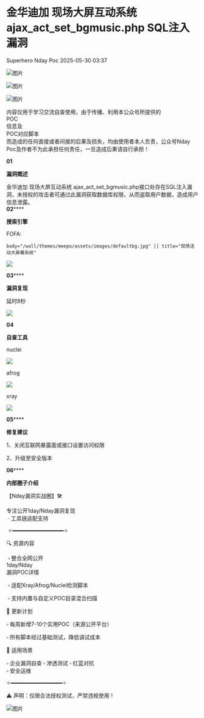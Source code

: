 #  金华迪加 现场大屏互动系统 ajax_act_set_bgmusic.php SQL注入漏洞   
Superhero  Nday Poc   2025-05-30 03:37  
  
![图片](https://mmbiz.qpic.cn/mmbiz_png/Melo944GVOJECe5vg2C5YWgpyo1D5bCkYN4sZibCVo6EFo0N9b7Kib4I4N6j6Y10tynLOdgov9ibUmaNwW5yeoCbQ/640?wx_fmt=other&from=appmsg&wxfrom=5&wx_lazy=1&wx_co=1&tp=webp "")  
  
![图片](https://mmbiz.qpic.cn/mmbiz_png/Melo944GVOJECe5vg2C5YWgpyo1D5bCkhic5lbbPcpxTLtLccZ04WhwDotW7g2b3zBgZeS5uvFH4dxf0tj0Rutw/640?wx_fmt=other&from=appmsg&wxfrom=5&wx_lazy=1&wx_co=1&tp=webp "")  
  
![图片](https://mmbiz.qpic.cn/mmbiz_png/Melo944GVOJECe5vg2C5YWgpyo1D5bCk524CiapZejYicic1Hf8LPt8qR893A3IP38J3NMmskDZjyqNkShewpibEfA/640?wx_fmt=other&from=appmsg&wxfrom=5&wx_lazy=1&wx_co=1&tp=webp "")  
  
内容仅用于学习交流自查使用，由于传播、利用本公众号所提供的  
POC  
信息及  
POC对应脚本  
而造成的任何直接或者间接的后果及损失，均由使用者本人负责，公众号Nday Poc及作者不为此承担任何责任，一旦造成后果请自行承担！  
  
  
**01**  
  
**漏洞概述**  
  
  
金华迪加 现场大屏互动系统 ajax_act_set_bgmusic.php接口处存在SQL注入漏洞，未授权的攻击者可通过此漏洞获取数据库权限，从而盗取用户数据，造成用户信息泄露。  
**02******  
  
**搜索引擎**  
  
  
FOFA:  
```
body="/wall/themes/meepo/assets/images/defaultbg.jpg" || title="现场活动大屏幕系统"
```  
  
![](https://mmbiz.qpic.cn/sz_mmbiz_png/wnJTy44dqwKPg2fPZ9ESMfXaNWwjW6VuupQZVvqTia1HgJFTEczKaJxM8kSib3qEYsWo6pYViaAAr89GU4889YxWQ/640?wx_fmt=png&from=appmsg "")  
  
  
**03******  
  
**漏洞复现**  
  
延时8秒  
  
![](https://mmbiz.qpic.cn/sz_mmbiz_png/wnJTy44dqwKPg2fPZ9ESMfXaNWwjW6VuKmvjOjWJ77KyfOSwaPtk8lP6t0jeRlUKSJ9XatfjiaR903MlQwvOZibQ/640?wx_fmt=png&from=appmsg "")  
  
  
**04**  
  
**自查工具**  
  
  
nuclei  
  
![](https://mmbiz.qpic.cn/sz_mmbiz_png/wnJTy44dqwKPg2fPZ9ESMfXaNWwjW6VuTSdDsgwAmXBwhOOlaCLNmqmqyOcgkySlhyLM8BmtAiczL7PQXdqGr3A/640?wx_fmt=png&from=appmsg "")  
  
afrog  
  
![](https://mmbiz.qpic.cn/sz_mmbiz_png/wnJTy44dqwKPg2fPZ9ESMfXaNWwjW6VuYZ1c5BASicIaRhfn7NcmR9byxxU6aAVFn0s2yZQqT9e0ZPicGbEl0E4A/640?wx_fmt=png&from=appmsg "")  
  
xray  
  
![](https://mmbiz.qpic.cn/sz_mmbiz_png/wnJTy44dqwKPg2fPZ9ESMfXaNWwjW6Vuz8FunvrCePJsxA43uibuwicmAce7eaLhNqNiaBODIWR4np3bv8J1VpAJQ/640?wx_fmt=png&from=appmsg "")  
  
  
**05******  
  
**修复建议**  
  
  
1、关闭互联网暴露面或接口设置访问权限  
  
2、升级至安全版本  
  
  
**06******  
  
**内部圈子介绍**  
  
  
【Nday漏洞实战圈】🛠️   
  
专注公开1day/Nday漏洞复现  
 · 工具链适配支持  
  
 ✧━━━━━━━━━━━━━━━━✧   
  
🔍 资源内容  
  
 ▫️ 整合全网公开  
1day/Nday  
漏洞POC详情  
  
 ▫️ 适配Xray/Afrog/Nuclei检测脚本  
  
 ▫️ 支持内置与自定义POC目录混合扫描   
  
🔄 更新计划   
  
▫️ 每周新增7-10个实用POC（来源公开平台）   
  
▫️ 所有脚本经过基础测试，降低调试成本   
  
🎯 适用场景   
  
▫️ 企业漏洞自查 ▫️ 渗透测试 ▫️ 红蓝对抗   
▫️ 安全运维  
  
✧━━━━━━━━━━━━━━━━✧   
  
⚠️ 声明：仅限合法授权测试，严禁违规使用！  
  
![图片](https://mmbiz.qpic.cn/sz_mmbiz_png/wnJTy44dqwI0beBCCyKGykkAazuPyvibgC0ooBGy9elQQ72f1WIB73UDYuPhx8cnCobvnOBdTcxmdwBbt2eAYIQ/640?wx_fmt=png&from=appmsg&wxfrom=5&wx_lazy=1&wx_co=1&tp=webp "")  
  
  
